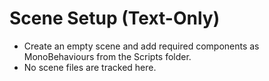 # Scene Setup (Text-Only)

- Create an empty scene and add required components as MonoBehaviours from the Scripts folder.
- No scene files are tracked here.
